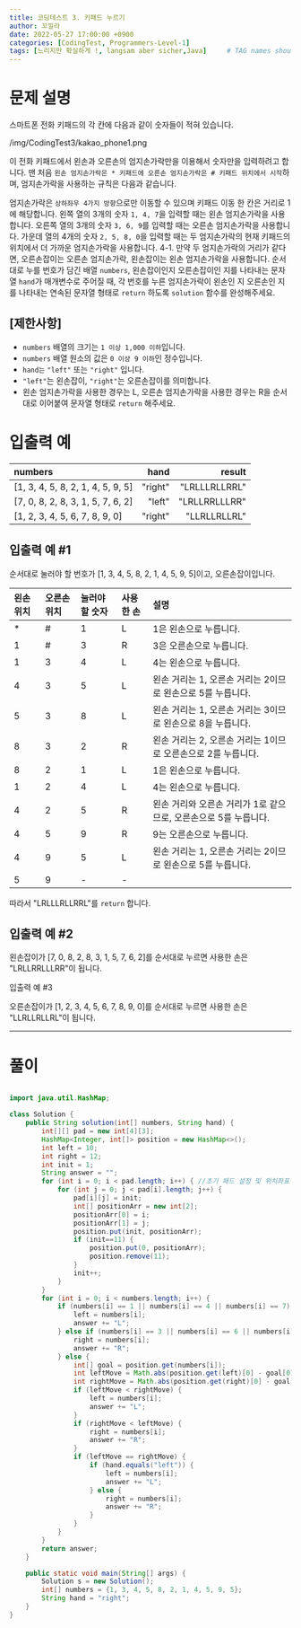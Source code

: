```yaml
---
title: 코딩테스트 3. 키패드 누르기
author: 꼬낄라
date: 2022-05-27 17:00:00 +0900
categories: [CodingTest, Programmers-Level-1]
tags: [느리지만 확실하게 !, langsam aber sicher,Java]     # TAG names should always be lowercase
---
```


# 문제 설명

스마트폰 전화 키패드의 각 칸에 다음과 같이 숫자들이 적혀 있습니다.

/img/CodingTest3/kakao_phone1.png

이 전화 키패드에서 왼손과 오른손의 엄지손가락만을 이용해서 숫자만을 입력하려고 합니다.
맨 처음 `왼손 엄지손가락은 * 키패드에 오른손 엄지손가락은 # 키패드 위치에서 시작`하며, 엄지손가락을 사용하는 규칙은 다음과 같습니다.

엄지손가락은 `상하좌우 4가지 방향`으로만 이동할 수 있으며 키패드 이동 한 칸은 거리로 1에 해당합니다.
왼쪽 열의 3개의 숫자 `1, 4, 7`을 입력할 때는 왼손 엄지손가락을 사용합니다.
오른쪽 열의 3개의 숫자 `3, 6, 9`를 입력할 때는 오른손 엄지손가락을 사용합니다.
가운데 열의 4개의 숫자 `2, 5, 8, 0`을 입력할 때는 두 엄지손가락의 현재 키패드의 위치에서 더 가까운 엄지손가락을 사용합니다.
4-1. 만약 두 엄지손가락의 거리가 같다면, 오른손잡이는 오른손 엄지손가락, 왼손잡이는 왼손 엄지손가락을 사용합니다.
순서대로 누를 번호가 담긴 배열 `numbers`, 왼손잡이인지 오른손잡이인 지를 나타내는 문자열 `hand`가 매개변수로 주어질 때, 각 번호를 누른 엄지손가락이 왼손인 지 오른손인 지를 나타내는 연속된 문자열 형태로 `return` 하도록 `solution` 함수를 완성해주세요.

## [제한사항]
- `numbers` 배열의 크기는 `1 이상 1,000 이하`입니다.
- `numbers` 배열 원소의 값은 `0 이상 9 이하`인 정수입니다.
- `hand는` `"left"` 또는 `"right"` 입니다.
- `"left"`는 왼손잡이, `"right"`는 오른손잡이를 의미합니다.
- 왼손 엄지손가락을 사용한 경우는 L, 오른손 엄지손가락을 사용한 경우는 R을 순서대로 이어붙여 문자열 형태로 `return` 해주세요.

# 입출력 예
|numbers	|hand	|result|
|:---|---:|---:|
|[1, 3, 4, 5, 8, 2, 1, 4, 5, 9, 5]	|"right"	|"LRLLLRLLRRL"|
|[7, 0, 8, 2, 8, 3, 1, 5, 7, 6, 2]	|"left"	|"LRLLRRLLLRR"|
|[1, 2, 3, 4, 5, 6, 7, 8, 9, 0]	|"right"	|"LLRLLRLLRL"|

## 입출력 예 #1

순서대로 눌러야 할 번호가 [1, 3, 4, 5, 8, 2, 1, 4, 5, 9, 5]이고, 오른손잡이입니다.

|왼손 위치|	오른손 위치	|눌러야 할 숫자	|사용한 손|	설명|
|:---|:---|:---|:---|:---|
|*	|#| 1|L	|1은 왼손으로 누릅니다.|
|1	|#|	3|R	|3은 오른손으로 누릅니다.|
|1	|3|	4|L	|4는 왼손으로 누릅니다.|
|4	|3|	5|L	|왼손 거리는 1, 오른손 거리는 2이므로 왼손으로 5를 누릅니다.|
|5	|3|	8|L	|왼손 거리는 1, 오른손 거리는 3이므로 왼손으로 8을 누릅니다.|
|8	|3|	2|R	|왼손 거리는 2, 오른손 거리는 1이므로 오른손으로 2를 누릅니다.|
|8	|2|	1|L	|1은 왼손으로 누릅니다.|
|1	|2|	4|L	|4는 왼손으로 누릅니다.|
|4	|2|	5|R	|왼손 거리와 오른손 거리가 1로 같으므로, 오른손으로 5를 누릅니다.|
|4	|5|	9|R	|9는 오른손으로 누릅니다.|
|4	|9|	5|L	|왼손 거리는 1, 오른손 거리는 2이므로 왼손으로 5를 누릅니다.|
|5	|9|	-|- ||
따라서 "LRLLLRLLRRL"를 `return` 합니다.

## 입출력 예 #2

왼손잡이가 [7, 0, 8, 2, 8, 3, 1, 5, 7, 6, 2]를 순서대로 누르면 사용한 손은 "LRLLRRLLLRR"이 됩니다.

입출력 예 #3

오른손잡이가 [1, 2, 3, 4, 5, 6, 7, 8, 9, 0]를 순서대로 누르면 사용한 손은 "LLRLLRLLRL"이 됩니다.

-----
# 풀이
```java

import java.util.HashMap;

class Solution {
    public String solution(int[] numbers, String hand) {
        int[][] pad = new int[4][3];
        HashMap<Integer, int[]> position = new HashMap<>();
        int left = 10;
        int right = 12;
        int init = 1;
        String answer = "";
        for (int i = 0; i < pad.length; i++) { //초기 패드 설정 및 위치좌표 설정 ex) 1=>{0,1}
            for (int j = 0; j < pad[i].length; j++) {
                pad[i][j] = init;
                int[] positionArr = new int[2];
                positionArr[0] = i;
                positionArr[1] = j;
                position.put(init, positionArr);
                if (init==11) {
                    position.put(0, positionArr);
                    position.remove(11);
                }
                init++;
            }
        }
        for (int i = 0; i < numbers.length; i++) {
            if (numbers[i] == 1 || numbers[i] == 4 || numbers[i] == 7) {  //147이면 왼손
                left = numbers[i];
                answer += "L";
            } else if (numbers[i] == 3 || numbers[i] == 6 || numbers[i] == 9) {//369면 오른손
                right = numbers[i];
                answer += "R";
            } else {
                int[] goal = position.get(numbers[i]);
                int leftMove = Math.abs(position.get(left)[0] - goal[0]) + Math.abs((position.get(left)[1] - goal[1])); //좌표 절대값 비교하여 가까운 손찾기
                int rightMove = Math.abs(position.get(right)[0] - goal[0]) + Math.abs((position.get(right)[1] - goal[1]));
                if (leftMove < rightMove) {
                    left = numbers[i];
                    answer += "L";
                }
                if (rightMove < leftMove) {
                    right = numbers[i];
                    answer += "R";
                }
                if (leftMove == rightMove) {
                    if (hand.equals("left")) {
                        left = numbers[i];
                        answer += "L";
                    } else {
                        right = numbers[i];
                        answer += "R";
                    }
                }
            }
        }
        return answer;
    }

    public static void main(String[] args) {
        Solution s = new Solution();
        int[] numbers = {1, 3, 4, 5, 8, 2, 1, 4, 5, 9, 5};
        String hand = "right";
    }
}
```
